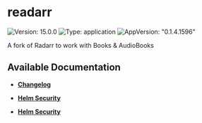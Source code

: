 # readarr

![Version: 15.0.0](https://img.shields.io/badge/Version-15.0.0-informational?style=flat-square) ![Type: application](https://img.shields.io/badge/Type-application-informational?style=flat-square) ![AppVersion: "0.1.4.1596"](https://img.shields.io/badge/AppVersion-"0.1.4.1596"-informational?style=flat-square)

A fork of Radarr to work with Books & AudioBooks

## Available Documentation

- [**Changelog**](CHANGELOG)

- [**Helm Security**](container-security)

- [**Helm Security**](helm-security)

